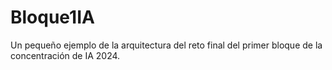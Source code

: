 # Bloque1IA
Un pequeño ejemplo de la arquitectura del reto final del primer bloque de la concentración de IA 2024.
